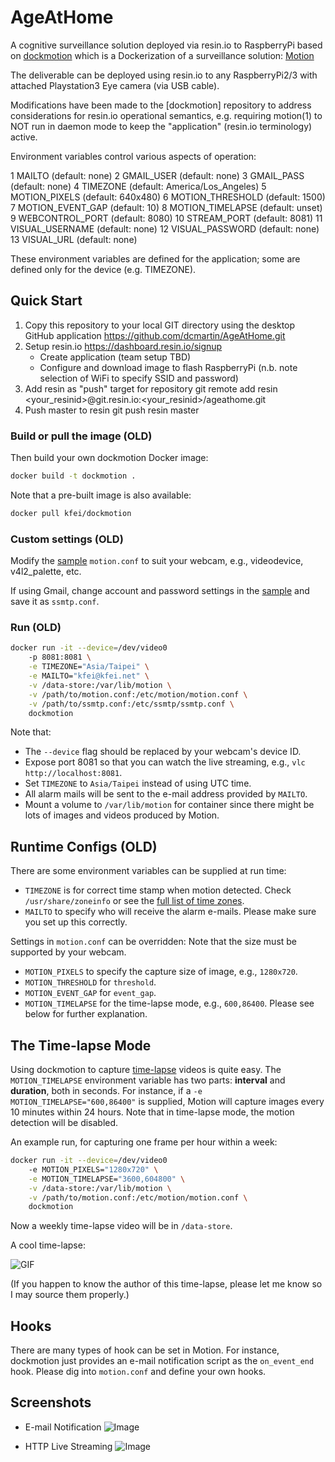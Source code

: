 # AgeAtHome

A cognitive surveillance solution deployed via resin.io to RaspberryPi based on 
[dockmotion](http://www.github.com/kfei/dockmotion)
which is a Dockerization of a surveillance solution:
[Motion](http://www.lavrsen.dk/foswiki/bin/view/Motion/WebHome)

The deliverable can be deployed using resin.io to any RaspberryPi2/3 with attached
Playstation3 Eye camera (via USB cable).

Modifications have been made to the [dockmotion] repository to address
considerations for resin.io operational semantics, e.g. requiring motion(1) to
NOT run in daemon mode to keep the "application" (resin.io terminology) active.

Environment variables control various aspects of operation:

1 MAILTO (default: none)
2 GMAIL_USER (default: none)
3 GMAIL_PASS (default: none)
4 TIMEZONE (default: America/Los_Angeles)
5 MOTION_PIXELS (default: 640x480)
6 MOTION_THRESHOLD (default: 1500)
7 MOTION_EVENT_GAP (default: 10)
8 MOTION_TIMELAPSE (default: unset)
9 WEBCONTROL_PORT (default: 8080)
10 STREAM_PORT (default: 8081)
11 VISUAL_USERNAME (default: none)
12 VISUAL_PASSWORD (default: none)
13 VISUAL_URL (default: none)

These environment variables are defined for the application; some are defined
only for the device (e.g. TIMEZONE).

## Quick Start

1) Copy this repository to your local GIT directory using the desktop GitHub application
	https://github.com/dcmartin/AgeAtHome.git
2) Setup resin.io
	https://dashboard.resin.io/signup
	- Create application (team setup TBD)
	- Configure and download image to flash RaspberryPi (n.b. note selection of WiFi to specify SSID and password)
3) Add resin as "push" target for repository
	git remote add resin <your_resinid>@git.resin.io:<your_resinid>/ageathome.git
4) Push master to resin
	git push resin master

### Build or pull the image (OLD)

Then build your own dockmotion Docker image:
```bash
docker build -t dockmotion .
```

Note that a pre-built image is also available:
```bash
docker pull kfei/dockmotion
```

### Custom settings (OLD)

Modify the [sample](config/motion.conf?raw=true) `motion.conf` to
suit your webcam, e.g., videodevice, v4l2_palette, etc.

If using Gmail, change account and password settings in the
[sample](config/ssmtp.conf.gmail?raw=true) and save it as `ssmtp.conf`.

### Run (OLD)

```bash
docker run -it --device=/dev/video0
    -p 8081:8081 \
    -e TIMEZONE="Asia/Taipei" \
    -e MAILTO="kfei@kfei.net" \
    -v /data-store:/var/lib/motion \
    -v /path/to/motion.conf:/etc/motion/motion.conf \
    -v /path/to/ssmtp.conf:/etc/ssmtp/ssmtp.conf \
    dockmotion
```

Note that:
  - The `--device` flag should be replaced by your webcam's device ID.
  - Expose port 8081 so that you can watch the live streaming, e.g., `vlc
    http://localhost:8081`.
  - Set `TIMEZONE` to `Asia/Taipei` instead of using UTC time.
  - All alarm mails will be sent to the e-mail address provided by `MAILTO`.
  - Mount a volume to `/var/lib/motion` for container since there might be lots
    of images and videos produced by Motion.

## Runtime Configs (OLD)

There are some environment variables can be supplied at run time:
  - `TIMEZONE` is for correct time stamp when motion detected. Check
    `/usr/share/zoneinfo` or see the [full list of time
    zones](http://en.wikipedia.org/wiki/List_of_tz_database_time_zones).
  - `MAILTO` to specify who will receive the alarm e-mails. Please make sure
    you set up this correctly.

Settings in `motion.conf` can be overridden:
    Note that the size must be supported by your webcam.
  - `MOTION_PIXELS` to specify the capture size of image, e.g., `1280x720`.
  - `MOTION_THRESHOLD` for `threshold`.
  - `MOTION_EVENT_GAP` for `event_gap`.
  - `MOTION_TIMELAPSE` for the time-lapse mode, e.g., `600,86400`. Please see below for further explanation.

## The Time-lapse Mode

Using dockmotion to capture
[time-lapse](http://en.wikipedia.org/wiki/Time-lapse_photography) videos is
quite easy. The `MOTION_TIMELAPSE` environment variable has two parts:
**interval** and **duration**, both in seconds. For instance, if a `-e
MOTION_TIMELAPSE="600,86400"` is supplied, Motion will capture images every 10
minutes within 24 hours. Note that in time-lapse mode, the motion detection
will be disabled.

An example run, for capturing one frame per hour within a week:
```bash
docker run -it --device=/dev/video0
    -e MOTION_PIXELS="1280x720" \
    -e MOTION_TIMELAPSE="3600,604800" \
    -v /data-store:/var/lib/motion \
    -v /path/to/motion.conf:/etc/motion/motion.conf \
    dockmotion
```
Now a weekly time-lapse video will be in `/data-store`.

A cool time-lapse:

![GIF](.screenshots/timelapse.gif?raw=true)

(If you happen to know the author of this time-lapse, please let me know so I
may source them properly.)

## Hooks

There are many types of hook can be set in Motion. For instance,
dockmotion just provides an e-mail notification script as the `on_event_end`
hook. Please dig into `motion.conf` and define your own hooks.

## Screenshots

- E-mail Notification
![Image](.screenshots/scrot1.jpg?raw=true)

- HTTP Live Streaming
![Image](.screenshots/scrot2.jpg?raw=true)
